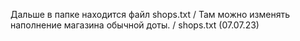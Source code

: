 Дальше в папке находится файл shops.txt / Там можно изменять наполнение магазина обычной доты. / shops.txt (07.07.23)